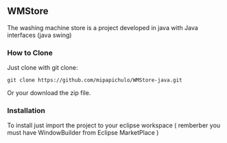 ## WMStore
The washing machine store is a project developed in java with Java interfaces (java swing)

### How to Clone
Just clone with git clone:
~~~
git clone https://github.com/mipapichulo/WMStore-java.git
~~~
Or your download the zip file.

### Installation 
To install just import the project to your eclipse workspace ( remberber you must have WindowBuilder from
Eclipse MarketPlace )
